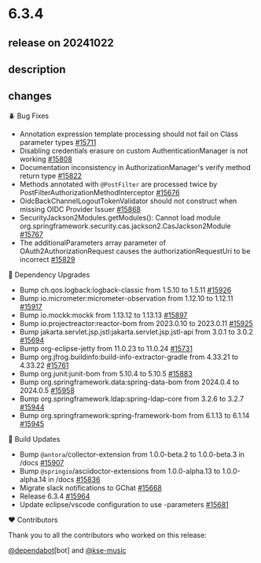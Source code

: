 # 6.3.4

## release on 20241022
## description
## changes
🪲 Bug Fixes

* Annotation expression template processing should not fail on Class parameter types <a href="https://github.com/spring-projects/spring-security/pull/15711" data-hovercard-type="pull_request" data-hovercard-url="/spring-projects/spring-security/pull/15711/hovercard">#15711</a>
* Disabling credentials erasure on custom AuthenticationManager is not working <a href="https://github.com/spring-projects/spring-security/issues/15808" data-hovercard-type="issue" data-hovercard-url="/spring-projects/spring-security/issues/15808/hovercard">#15808</a>
* Documentation inconsistency in AuthorizationManager's verify method return type <a href="https://github.com/spring-projects/spring-security/issues/15822" data-hovercard-type="issue" data-hovercard-url="/spring-projects/spring-security/issues/15822/hovercard">#15822</a>
* Methods annotated with <code>@PostFilter</code> are processed twice by PostFilterAuthorizationMethodInterceptor <a href="https://github.com/spring-projects/spring-security/issues/15676" data-hovercard-type="issue" data-hovercard-url="/spring-projects/spring-security/issues/15676/hovercard">#15676</a>
* OidcBackChannelLogoutTokenValidator should not construct when missing OIDC Provider Issuer <a href="https://github.com/spring-projects/spring-security/issues/15868" data-hovercard-type="issue" data-hovercard-url="/spring-projects/spring-security/issues/15868/hovercard">#15868</a>
* SecurityJackson2Modules.getModules(): Cannot load module org.springframework.security.cas.jackson2.CasJackson2Module <a href="https://github.com/spring-projects/spring-security/issues/15767" data-hovercard-type="issue" data-hovercard-url="/spring-projects/spring-security/issues/15767/hovercard">#15767</a>
* The additionalParameters array parameter of OAuth2AuthorizationRequest causes the authorizationRequestUri to be incorrect <a href="https://github.com/spring-projects/spring-security/issues/15829" data-hovercard-type="issue" data-hovercard-url="/spring-projects/spring-security/issues/15829/hovercard">#15829</a>

🔨 Dependency Upgrades

* Bump ch.qos.logback:logback-classic from 1.5.10 to 1.5.11 <a href="https://github.com/spring-projects/spring-security/pull/15926" data-hovercard-type="pull_request" data-hovercard-url="/spring-projects/spring-security/pull/15926/hovercard">#15926</a>
* Bump io.micrometer:micrometer-observation from 1.12.10 to 1.12.11 <a href="https://github.com/spring-projects/spring-security/pull/15917" data-hovercard-type="pull_request" data-hovercard-url="/spring-projects/spring-security/pull/15917/hovercard">#15917</a>
* Bump io.mockk:mockk from 1.13.12 to 1.13.13 <a href="https://github.com/spring-projects/spring-security/pull/15897" data-hovercard-type="pull_request" data-hovercard-url="/spring-projects/spring-security/pull/15897/hovercard">#15897</a>
* Bump io.projectreactor:reactor-bom from 2023.0.10 to 2023.0.11 <a href="https://github.com/spring-projects/spring-security/pull/15925" data-hovercard-type="pull_request" data-hovercard-url="/spring-projects/spring-security/pull/15925/hovercard">#15925</a>
* Bump jakarta.servlet.jsp.jstl:jakarta.servlet.jsp.jstl-api from 3.0.1 to 3.0.2 <a href="https://github.com/spring-projects/spring-security/pull/15694" data-hovercard-type="pull_request" data-hovercard-url="/spring-projects/spring-security/pull/15694/hovercard">#15694</a>
* Bump org-eclipse-jetty from 11.0.23 to 11.0.24 <a href="https://github.com/spring-projects/spring-security/pull/15731" data-hovercard-type="pull_request" data-hovercard-url="/spring-projects/spring-security/pull/15731/hovercard">#15731</a>
* Bump org.jfrog.buildinfo:build-info-extractor-gradle from 4.33.21 to 4.33.22 <a href="https://github.com/spring-projects/spring-security/pull/15761" data-hovercard-type="pull_request" data-hovercard-url="/spring-projects/spring-security/pull/15761/hovercard">#15761</a>
* Bump org.junit:junit-bom from 5.10.4 to 5.10.5 <a href="https://github.com/spring-projects/spring-security/pull/15883" data-hovercard-type="pull_request" data-hovercard-url="/spring-projects/spring-security/pull/15883/hovercard">#15883</a>
* Bump org.springframework.data:spring-data-bom from 2024.0.4 to 2024.0.5 <a href="https://github.com/spring-projects/spring-security/pull/15958" data-hovercard-type="pull_request" data-hovercard-url="/spring-projects/spring-security/pull/15958/hovercard">#15958</a>
* Bump org.springframework.ldap:spring-ldap-core from 3.2.6 to 3.2.7 <a href="https://github.com/spring-projects/spring-security/pull/15944" data-hovercard-type="pull_request" data-hovercard-url="/spring-projects/spring-security/pull/15944/hovercard">#15944</a>
* Bump org.springframework:spring-framework-bom from 6.1.13 to 6.1.14 <a href="https://github.com/spring-projects/spring-security/pull/15945" data-hovercard-type="pull_request" data-hovercard-url="/spring-projects/spring-security/pull/15945/hovercard">#15945</a>

🔩 Build Updates

* Bump <code>@antora</code>/collector-extension from 1.0.0-beta.2 to 1.0.0-beta.3 in /docs <a href="https://github.com/spring-projects/spring-security/pull/15907" data-hovercard-type="pull_request" data-hovercard-url="/spring-projects/spring-security/pull/15907/hovercard">#15907</a>
* Bump <code>@springio</code>/asciidoctor-extensions from 1.0.0-alpha.13 to 1.0.0-alpha.14 in /docs <a href="https://github.com/spring-projects/spring-security/pull/15836" data-hovercard-type="pull_request" data-hovercard-url="/spring-projects/spring-security/pull/15836/hovercard">#15836</a>
* Migrate slack notifications to GChat <a href="https://github.com/spring-projects/spring-security/issues/15668" data-hovercard-type="issue" data-hovercard-url="/spring-projects/spring-security/issues/15668/hovercard">#15668</a>
* Release 6.3.4 <a href="https://github.com/spring-projects/spring-security/issues/15964" data-hovercard-type="issue" data-hovercard-url="/spring-projects/spring-security/issues/15964/hovercard">#15964</a>
* Update eclipse/vscode configuration to use -parameters <a href="https://github.com/spring-projects/spring-security/issues/15681" data-hovercard-type="issue" data-hovercard-url="/spring-projects/spring-security/issues/15681/hovercard">#15681</a>

❤️ Contributors

Thank you to all the contributors who worked on this release:

<a class="user-mention notranslate" data-hovercard-type="organization" data-hovercard-url="/orgs/dependabot/hovercard" data-octo-click="hovercard-link-click" data-octo-dimensions="link_type:self" href="https://github.com/dependabot">@dependabot</a>[bot] and <a class="user-mention notranslate" data-hovercard-type="user" data-hovercard-url="/users/kse-music/hovercard" data-octo-click="hovercard-link-click" data-octo-dimensions="link_type:self" href="https://github.com/kse-music">@kse-music</a>

